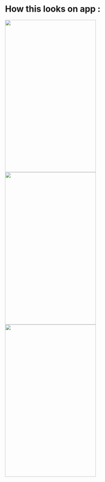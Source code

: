 # How this looks on app :
<img src="https://user-images.githubusercontent.com/83108253/130275580-e83ac87e-1058-4ea4-85b3-966f3b5b9d6e.jpg" height="500px" width="300px">   <img src="https://user-images.githubusercontent.com/83108253/130275667-5fb9eb20-dbb3-481f-8a27-140b32d465a6.jpg" height="500px" width="300px">     <img src="https://user-images.githubusercontent.com/83108253/130275781-ab8c3d8e-c6a6-4996-adb8-d115aa50ccb0.jpg" height="500px" width="300px">





